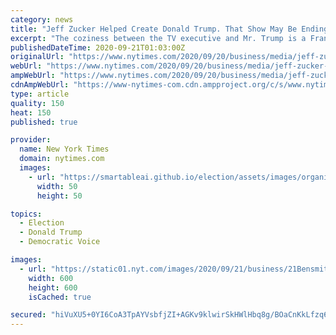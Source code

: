```yaml
---
category: news
title: "Jeff Zucker Helped Create Donald Trump. That Show May Be Ending."
excerpt: "The coziness between the TV executive and Mr. Trump is a Frankenstein story for the cable news era. But then the monster got away."
publishedDateTime: 2020-09-21T01:03:00Z
originalUrl: "https://www.nytimes.com/2020/09/20/business/media/jeff-zucker-helped-create-donald-trump-that-show-may-be-ending.html"
webUrl: "https://www.nytimes.com/2020/09/20/business/media/jeff-zucker-helped-create-donald-trump-that-show-may-be-ending.html"
ampWebUrl: "https://www.nytimes.com/2020/09/20/business/media/jeff-zucker-helped-create-donald-trump-that-show-may-be-ending.amp.html"
cdnAmpWebUrl: "https://www-nytimes-com.cdn.ampproject.org/c/s/www.nytimes.com/2020/09/20/business/media/jeff-zucker-helped-create-donald-trump-that-show-may-be-ending.amp.html"
type: article
quality: 150
heat: 150
published: true

provider:
  name: New York Times
  domain: nytimes.com
  images:
    - url: "https://smartableai.github.io/election/assets/images/organizations/nytimes.com-50x50.jpg"
      width: 50
      height: 50

topics:
  - Election
  - Donald Trump
  - Democratic Voice

images:
  - url: "https://static01.nyt.com/images/2020/09/21/business/21Bensmith-illo/20Bensmith-illo-articleLarge.jpg?quality=75&auto=webp&disable=upscale"
    width: 600
    height: 600
    isCached: true

secured: "hiVuXU5+0YI6CoA3TpAYVsbfjZI+AGKv9klwirSkHWlHbq8g/BOaCnKkLfzq6vehDzVMLtPITdJmfUmcwDQmGK+5ocovB6xzS1Cq+tde645f3IYF1P9y5jlZdeIGE81sdw+IAciTPjhnmgJFLy/Jf9UyAon+y6SN5274lbV4HE2odBc1ImD5GzuvNY+gwHhQw+zrUY3v8v29XYF9pQzEJn9ao2incUjuWqqilE8GKmsoVtjGf5WEdQjg11qKywznzAcIjz/DdIKn3fhPspLrmOi25ILEzWvravoP8JgqhIlNVribPNbY7cburTvDMzaNbeElgOXvgCMpejWACKeYI8dxIYeKa2FeWM7tqPK4Qx8=;j5Sz8eS8aKuTnCubw73dZQ=="
---
```


